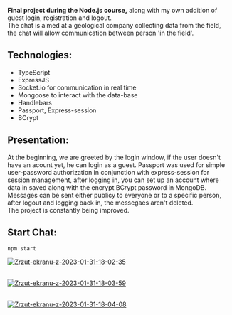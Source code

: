**Final project during the Node.js course,** along with my own addition of guest login, registration and logout.<br/>
The chat is aimed at a geological company collecting data from the field, the chat will allow communication between person 'in the field'.

## Technologies:
- TypeScript<br/>
- ExpressJS<br/>
- Socket.io for communication in real time<br/>
- Mongoose to interact with the data-base<br/>
- Handlebars <br/>
- Passport, Express-session<br/>
- BCrypt<br/>

## Presentation: 

At the beginning, we are greeted by the login window, if the user doesn't have an acount yet, he can login as a guest.
Passport was used for simple user-password authorization in conjunction with express-session for session management, after logging in,
you can set up an account where data in saved along with the encrypt BCrypt password in MongoDB.
Messages can be sent either publicy to everyone or to a specific person, after logout and logging back in, the messegaes aren't deleted.<br/>
The project is constantly being improved.
## Start Chat:
```
npm start
```
<a href="https://postimg.cc/y39fpQvx" target="_blank"><img src="https://i.postimg.cc/8cXq5xvR/Zrzut-ekranu-z-2023-01-31-18-02-35.png" alt="Zrzut-ekranu-z-2023-01-31-18-02-35"/></a><br/><br/>

<a href="https://postimg.cc/PCd6KMZf" target="_blank"><img src="https://i.postimg.cc/dVyzsHVC/Zrzut-ekranu-z-2023-01-31-18-03-59.png" alt="Zrzut-ekranu-z-2023-01-31-18-03-59"/></a><br/><br/>

<a href="https://postimg.cc/hhxpBY1P" target="_blank"><img src="https://i.postimg.cc/8kX3hQFW/Zrzut-ekranu-z-2023-01-31-18-04-08.png" alt="Zrzut-ekranu-z-2023-01-31-18-04-08"/></a><br/><br/>
